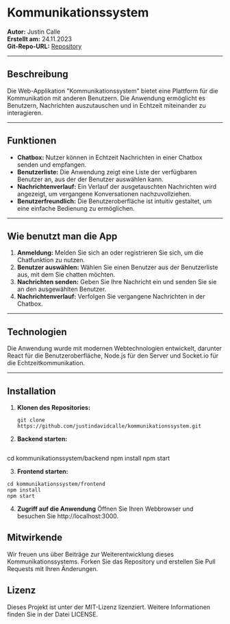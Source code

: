 # Kommunikationssystem

**Autor:** Justin Calle  
**Erstellt am:** 24.11.2023  
**Git-Repo-URL:** [Repository](https://github.com/justindavidcalle/kommunikationssystem)

---

## Beschreibung

Die Web-Applikation "Kommunikationssystem" bietet eine Plattform für die Kommunikation mit anderen Benutzern. Die Anwendung ermöglicht es Benutzern, Nachrichten auszutauschen und in Echtzeit miteinander zu interagieren.

---

## Funktionen

- **Chatbox:** Nutzer können in Echtzeit Nachrichten in einer Chatbox senden und empfangen.
- **Benutzerliste:** Die Anwendung zeigt eine Liste der verfügbaren Benutzer an, aus der der Benutzer auswählen kann.
- **Nachrichtenverlauf:** Ein Verlauf der ausgetauschten Nachrichten wird angezeigt, um vergangene Konversationen nachzuvollziehen.
- **Benutzerfreundlich:** Die Benutzeroberfläche ist intuitiv gestaltet, um eine einfache Bedienung zu ermöglichen.

---

## Wie benutzt man die App

1. **Anmeldung:** Melden Sie sich an oder registrieren Sie sich, um die Chatfunktion zu nutzen.
2. **Benutzer auswählen:** Wählen Sie einen Benutzer aus der Benutzerliste aus, mit dem Sie chatten möchten.
3. **Nachrichten senden:** Geben Sie Ihre Nachricht ein und senden Sie sie an den ausgewählten Benutzer.
4. **Nachrichtenverlauf:** Verfolgen Sie vergangene Nachrichten in der Chatbox.

---

## Technologien

Die Anwendung wurde mit modernen Webtechnologien entwickelt, darunter React für die Benutzeroberfläche, Node.js für den Server und Socket.io für die Echtzeitkommunikation.

---

## Installation

1. **Klonen des Repositories:**
   ```
   git clone https://github.com/justindavidcalle/kommunikationssystem.git
2. **Backend starten:**

    ``` 
cd kommunikationssystem/backend
npm install
npm start

3. **Frontend starten:**

```
cd kommunikationssystem/frontend
npm install
npm start
```

4. **Zugriff auf die Anwendung**
Öffnen Sie Ihren Webbrowser und besuchen Sie http://localhost:3000.

## Mitwirkende
Wir freuen uns über Beiträge zur Weiterentwicklung dieses Kommunikationssystems. Forken Sie das Repository und erstellen Sie Pull Requests mit Ihren Änderungen.

## Lizenz

Dieses Projekt ist unter der MIT-Lizenz lizenziert. Weitere Informationen finden Sie in der Datei LICENSE.


